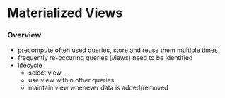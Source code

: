 # Materialized Views
### Overview
+ precompute often used queries, store and reuse them multiple times
+ frequently re-occuring queries (views) need to be identified
+ lifecycle
	+ select view
	+ use view within other queries
	+ maintain view whenever data is added/removed